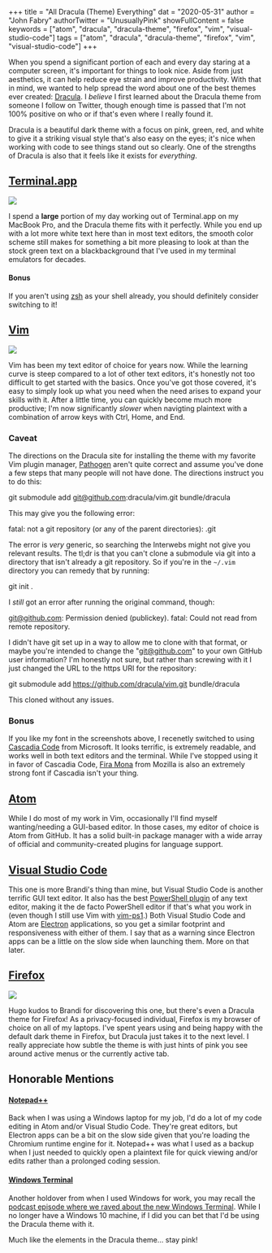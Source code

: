 +++
title = "All Dracula (Theme) Everything"
dat = "2020-05-31"
author = "John Fabry"
authorTwitter = "UnusuallyPink"
showFullContent = false
keywords = ["atom", "dracula", "dracula-theme", "firefox", "vim", "visual-studio-code"]
tags = ["atom", "dracula", "dracula-theme", "firefox", "vim", "visual-studio-code"]
+++

When you spend a significant portion of each and every day staring at a computer screen, it's important for things to look nice. Aside from just aesthetics, it can help reduce eye strain and improve productivity. With that in mind, we wanted to help spread the word about one of the best themes ever created: [Dracula](https://draculatheme.com/). I _believe_ I first learned about the Dracula theme from someone I follow on Twitter, though enough time is passed that I'm not 100% positive on who or if that's even where I really found it.

Dracula is a beautiful dark theme with a focus on pink, green, red, and white to give it a striking visual style that's also easy on the eyes; it's nice when working with code to see things stand out so clearly. One of the strengths of Dracula is also that it feels like it exists for _everything_.

## [Terminal.app](https://draculatheme.com/terminal)

![](images/AllDraculaThemeEverything_terminal.png)

I spend a **large** portion of my day working out of Terminal.app on my MacBook Pro, and the Dracula theme fits with it perfectly. While you end up with a lot more white text here than in most text editors, the smooth color scheme still makes for something a bit more pleasing to look at than the stock green text on a blackbackground that I've used in my terminal emulators for decades.

#### Bonus

If you aren't using [zsh](https://www.zsh.org/) as your shell already, you should definitely consider switching to it!

## [Vim](https://draculatheme.com/vim)

![](images/AllDraculaThemeEverything_vim.png)

Vim has been my text editor of choice for years now. While the learning curve is steep compared to a lot of other text editors, it's honestly not too difficult to get started with the basics. Once you've got those covered, it's easy to simply look up what you need when the need arises to expand your skills with it. After a little time, you can quickly become much more productive; I'm now significantly _slower_ when navigting plaintext with a combination of arrow keys with Ctrl, Home, and End.

### Caveat

The directions on the Dracula site for installing the theme with my favorite Vim plugin manager, [Pathogen](https://github.com/tpope/vim-pathogen) aren't quite correct and assume you've done a few steps that many people will not have done. The directions instruct you to do this:

git submodule add git@github.com:dracula/vim.git bundle/dracula

This may give you the following error:

fatal: not a git repository (or any of the parent directories): .git

The error is _very_ generic, so searching the Interwebs might not give you relevant results. The tl;dr is that you can't clone a submodule via git into a directory that isn't already a git repository. So if you're in the `~/.vim` directory you can remedy that by running:

git init .

I _still_ got an error after running the original command, though:

git@github.com: Permission denied (publickey).
fatal: Could not read from remote repository.

I didn't have git set up in a way to allow me to clone with that format, or maybe you're intended to change the "git@github.com" to your own GitHub user information? I'm honestly not sure, but rather than screwing with it I just changed the URL to the https URI for the repository:

git submodule add https://github.com/dracula/vim.git bundle/dracula

This cloned without any issues.

### Bonus

If you like my font in the screenshots above, I recenetly switched to using [Cascadia Code](https://github.com/microsoft/cascadia-code) from Microsoft. It looks terrific, is extremely readable, and works well in both text editors and the terminal. While I've stopped using it in favor of Cascadia Code, [Fira Mona](https://mozilla.github.io/Fira/) from Mozilla is also an extremely strong font if Cascadia isn't your thing.

## [Atom](https://draculatheme.com/atom)

While I do most of my work in Vim, occasionally I'll find myself wanting/needing a GUI-based editor. In those cases, my editor of choice is Atom from GitHub. It has a solid built-in package manager with a wide array of official and community-created plugins for language support.

## [Visual Studio Code](https://draculatheme.com/visual-studio-code)

This one is more Brandi's thing than mine, but Visual Studio Code is another terrific GUI text editor. It also has the best [PowerShell plugin](https://marketplace.visualstudio.com/items?itemName=ms-vscode.PowerShell) of any text editor, making it the de facto PowerShell editor if that's what you work in (even though I still use Vim with [vim-ps1](https://github.com/PProvost/vim-ps1).) Both Visual Studio Code and Atom are [Electron](https://www.electronjs.org/) applications, so you get a similar footprint and responsiveness with either of them. I say that as a warning since Electron apps can be a little on the slow side when launching them. More on that later.

## [Firefox](https://draculatheme.com/firefox)

![](images/AllDraculaThemeEverything_image-asset.png)

Hugo kudos to Brandi for discovering this one, but there's even a Dracula theme for Firefox! As a privacy-focused individual, Firefox is my browser of choice on all of my laptops. I've spent years using and being happy with the default dark theme in Firefox, but Dracula just takes it to the next level. I really appreciate how subtle the theme is with just hints of pink you see around active menus or the currently active tab.

## Honorable Mentions

#### [Notepad++](https://draculatheme.com/notepad-plus-plus)

Back when I was using a Windows laptop for my job, I'd do a lot of my code editing in Atom and/or Visual Studio Code. They're great editors, but Electron apps can be a bit on the slow side given that you're loading the Chromium runtime engine for it. Notepad++ was what I used as a backup when I just needed to quickly open a plaintext file for quick viewing and/or edits rather than a prolonged coding session.

#### [Windows Terminal](https://draculatheme.com/windows-terminal)

Another holdover from when I used Windows for work, you may recall the [podcast episode where we raved about the new Windows Terminal](https://www.unusually.pink/podcast/episode-6-huzzah-hobbies). While I no longer have a Windows 10 machine, if I did you can bet that I'd be using the Dracula theme with it.

Much like the elements in the Dracula theme... stay pink!
